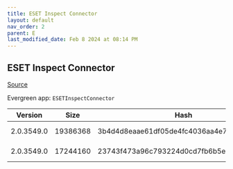```yaml
---
title: ESET Inspect Connector
layout: default
nav_order: 2
parent: E
last_modified_date: Feb 8 2024 at 08:14 PM
---
```


## ESET Inspect Connector

[Source](https://www.eset.com/int/business/download/inspect/)

Evergreen app: `ESETInspectConnector`

| Version    | Size     | Hash                                     | Language | Architecture | Type | URI                                                                                                                                                                                                        |
| ---------- | -------- | ---------------------------------------- | -------- | ------------ | ---- | ---------------------------------------------------------------------------------------------------------------------------------------------------------------------------------------------------------- |
| 2.0.3549.0 | 19386368 | 3b4d4d8eaae61df05de4fc4036aa4e79c3b23a55 | en_US    | x64          | msi  | [https://repository.eset.com/v1/com/eset/apps/business/eei/agent/v2/2.0.3549.0/ei_connector_nt64.msi](https://repository.eset.com/v1/com/eset/apps/business/eei/agent/v2/2.0.3549.0/ei_connector_nt64.msi) |
| 2.0.3549.0 | 17244160 | 23743f473a96c793224d0cd7fb6b5eed148569c3 | en_US    | x86          | msi  | [https://repository.eset.com/v1/com/eset/apps/business/eei/agent/v2/2.0.3549.0/ei_connector_nt32.msi](https://repository.eset.com/v1/com/eset/apps/business/eei/agent/v2/2.0.3549.0/ei_connector_nt32.msi) |

